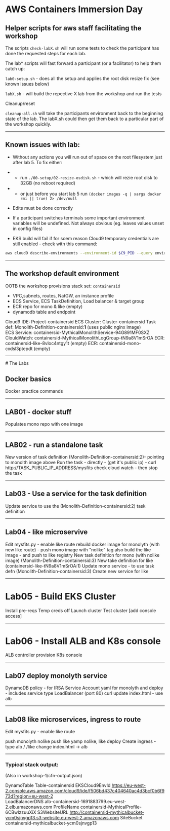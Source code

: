 # AWS Containers Immersion Day

## Helper scripts for aws staff facilitating the workshop

The scripts `check-labX.sh` will run some tests to check the participant has done the requested steps for each lab.

The lab* scripts will fast forward a participant (or a facilitator) to help them catch up:

`lab0-setup.sh` - does all the setup and applies the root disk resize fix (see known issues below)

`labX.sh` - will build the repective X lab from the workshop and run the tests

Cleanup/reset

`cleanup-all.sh` will take the participants environment back to the beginning state of the lab.
The labX.sh could then get them back to a particular part of the workshop quickly.


----

## Known issues with lab:

* Without any actions you will run out of space on the root filesystem just after lab 5. To fix either:

* * run `./00-setup/02-resize-osdisk.sh` - which will rezie root disk to 32GB (no reboot required)
* * or just before you start lab 5 run `(docker images -q | xargs docker rmi || true) 2> /dev/null`

* Edits must be done correctly

* If a participant switches terminals some important environment variables will be undefined. Not always obvious (eg. leaves values unset in config files)

* EKS build will fail if for soem reason Cloud9 temporary credentials are still enabled - check with this command:
```bash
aws cloud9 describe-environments --environment-id $C9_PID --query environments[0].managedCredentialsStatus --output text
```

-------

## The workshop default environment

OOTB the workshop provisions stack set: `containersid`

* VPC,subnets, routes, NatGW, an instance profile
* ECS Service, ECS TaskDefinition, Load balancer & target group
* ECR repo for mono & like (empty)
* dynamodb table and endpoint

Cloud9 IDE:  Project-containersid
ECS Cluster: Cluster-containersid
Task def:  Monolith-Definition-containersid:**1** (uses public nginx image)   
ECS Service: containersid-MythicalMonolithService-94G891MF0SXZ
ClouldWatch:  containersid-MythicalMonolithLogGroup-tN9a8V1mSrOA
ECR: containersid-like-8vloc4ntgy1t  (empty)
ECR: containersid-mono-cxdsl3ptepdt  (empty)

-----

# The Labs

## Docker basics

Docker practice commands

----

## LAB01 - docker stuff

Populates mono repo with one image 

---

## LAB02 -  run a standalone task

New version of task definition (Monolith-Definition-containersid:2)- pointing to monolth image above
Run the task - directly - (get it's public ip) - curl http://TASK_PUBLIC_IP_ADDRESS/mysfits
check cloud watch - then stop the task

---

## Lab03 - Use a service for the task definition

Update service to use the (Monolith-Definition-containersid:2) task definition

----

## Lab04 - like microservive

Edit mysfits.py - enable like route 
rebuild docker image  for monolyth (with new like route) - 
push mono image with "nolike" tag
also build the like image - and push to like registry
New task definition for mono (with nolike image)  (Monolith-Definition-containersid:3)
New take definition for like  (containersid-like-tN9a8V1mSrOA:1)
Update mono service - to use task defn (Monolith-Definition-containersid:3)
Create new service for like

----

# Lab05 - Build EKS Cluster

Install pre-reqs
Temp creds off
Launch cluster
Test cluster
[add console access]

----

# Lab06 - Install ALB and K8s console

ALB controller provision
K8s console 

---

## Lab07 deploy monolyth service

DynamoDB policy - for IRSA
Service Account
yaml for monolyth and deploy - includes service type LoadBalancer (port 80)
curl 
update index.html - use alb

----

## Lab08 like microservices, ingress to route

Edit mysfits.py - enable like route

push monolyth nolike
push like
yamp nolike, like
deploy
Create ingress  - type alb / /like
change index.html -> alb


-----

### Typical stack output: 

(Also in workshop-1/cfn-output.json)

DynamoTable	    Table-containersid
EKSCloud9EnvId	https://eu-west-2.console.aws.amazon.com/cloud9/ide/f506bd437c404640ac4d3bcf0b6f973d?region=eu-west-2	
LoadBalancerDNS	alb-containersid-1691883799.eu-west-2.elb.amazonaws.com
ProfileName	    containersid-MythicalProfile-6CBwlzzuuXiX
S3WebsiteURL	http://containersid-mythicalbucket-ycm0sjnvgp13.s3-website.eu-west-2.amazonaws.com
SiteBucket	    containersid-mythicalbucket-ycm0sjnvgp13








